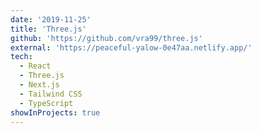 ```yaml
---
date: '2019-11-25'
title: 'Three.js'
github: 'https://github.com/vra99/three.js'
external: 'https://peaceful-yalow-0e47aa.netlify.app/'
tech:
  - React
  - Three.js
  - Next.js
  - Tailwind CSS
  - TypeScript
showInProjects: true
---
```

